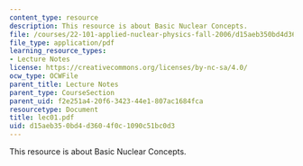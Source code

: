```yaml
---
content_type: resource
description: This resource is about Basic Nuclear Concepts.
file: /courses/22-101-applied-nuclear-physics-fall-2006/d15aeb350bd4d3604f0c1090c51bc0d3_lec01.pdf
file_type: application/pdf
learning_resource_types:
- Lecture Notes
license: https://creativecommons.org/licenses/by-nc-sa/4.0/
ocw_type: OCWFile
parent_title: Lecture Notes
parent_type: CourseSection
parent_uid: f2e251a4-20f6-3423-44e1-807ac1684fca
resourcetype: Document
title: lec01.pdf
uid: d15aeb35-0bd4-d360-4f0c-1090c51bc0d3
---
```

This resource is about Basic Nuclear Concepts.